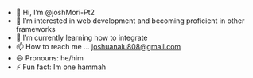 - 👋 Hi, I’m @joshMori-Pt2
- 👀 I’m interested in web development and becoming proficient in other frameworks
- 🌱 I’m currently learning how to integrate
- 📫 How to reach me ... joshuanalu808@gmail.com
- 😄 Pronouns: he/him
- ⚡ Fun fact: Im one hammah 

<!---
joshMori-Pt2/joshMori-Pt2 is a ✨ special ✨ repository because its `README.md` (this file) appears on your GitHub profile.
You can click the Preview link to take a look at your changes.
--->
